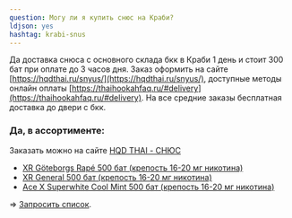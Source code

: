 ```yaml
---
question: Могу ли я купить снюс на Краби?
ldjson: yes 
hashtag: krabi-snus
---
```


Да доставка снюса  с основного склада бкк в Краби 1 день и стоит 300 бат при оплате до 3 часов дня. Заказ оформить на сайте [https://hqdthai.ru/snyus/](https://hqdthai.ru/snyus/), доступные методы онлайн оплаты [https://thaihookahfaq.ru/#delivery](https://thaihookahfaq.ru/#delivery). На все средние заказы бесплатная доставка до двери с бкк.

### Да, в ассортименте:

Заказать можно на сайте [HQD THAI - СНЮС](https://hqdthai.ru/snyus/)


* [XR Göteborgs Rapé 500 бат (крепость 16-20 мг никотина)](https://hqdthai.ru/snyus/)
* [XR General 500 бат (крепость 16-20 мг никотина)](https://hqdthai.ru/snyus/)
* [Ace X Superwhite Cool Mint 500 бат (крепость 16-20 мг никотина)](https://hqdthai.ru/snyus/)

=> [Запросить список](https://t.me/kolesnikov1988).
